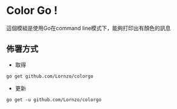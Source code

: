 # Color Go !
這個模組是使用Go在command line模式下，能夠打印出有顏色的訊息

## 佈署方式
* 取得
```
go get github.com/Lornzo/colorgo
```
* 更新
```
go get -u github.com/Lornzo/colorgo
```